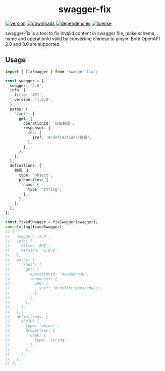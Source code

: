 <h1 align="center" style="text-align: center">swagger-fix</h1>
<!-- title -->

[npm]: https://www.npmjs.com/package/swagger-fix

[![version](https://img.shields.io/npm/v/swagger-fix.svg?logo=npm&style=for-the-badge)][npm]
[![downloads](https://img.shields.io/npm/dm/swagger-fix.svg?logo=npm&style=for-the-badge)][npm]
[![dependencies](https://img.shields.io/librariesio/release/npm/swagger-fix?logo=npm&style=for-the-badge)][npm]
[![license](https://img.shields.io/npm/l/swagger-fix.svg?logo=github&style=for-the-badge)][npm]

<!-- description -->

swagger-fix is a tool to fix invalid content in swagger file, make schema name and operationId valid by converting chinese to pinyin. Both OpenAPI 2.0 and 3.0 are supported.

<!-- description -->

## Usage

```typescript
import { fixSwagger } from 'swagger-fix';

const swagger = {
  swagger: '2.0',
  info: {
    title: 'API',
    version: '1.0.0',
  },
  paths: {
    '/api': {
      get: {
        operationId: '获取数据',
        responses: {
          200: {
            $ref: '#/definitions/数据',
          },
        },
      },
    },
  },
  definitions: {
    数据: {
      type: 'object',
      properties: {
        name: {
          type: 'string',
        },
      },
    },
  },
};

const fixedSwagger = fixSwagger(swagger);
console.log(fixedSwagger);
// {
//   swagger: '2.0',
//   info: {
//     title: 'API',
//     version: '1.0.0',
//   },
//   paths: {
//     '/api': {
//       get: {
//         operationId: 'huoQuShuJu',
//         responses: {
//           200: {
//             $ref: '#/definitions/shuJu',
//           },
//         },
//       },
//     },
//   },
//   definitions: {
//     shuJu: {
//       type: 'object',
//       properties: {
//         name: {
//           type: 'string',
//         },
//       },
//     },
//   },
// };
```